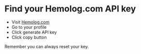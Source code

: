 # Find your Hemolog.com API key

- Visit [Hemolog.com](https://hemolog.com/profile)
- Go to your profile
- Click generate API key
- Click copy button

Remember you can always reset your key.
